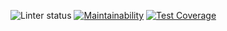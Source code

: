 ![Linter status](https://github.com/altay1734/Test/blob/master/.github/workflows/Actions.yml/badge.svg)
[![Maintainability](https://api.codeclimate.com/v1/badges/81499adb8e5d2b1951ea/maintainability)](https://codeclimate.com/github/altay1734/Test/maintainability)
[![Test Coverage](https://api.codeclimate.com/v1/badges/81499adb8e5d2b1951ea/test_coverage)](https://codeclimate.com/github/altay1734/Test/test_coverage)

